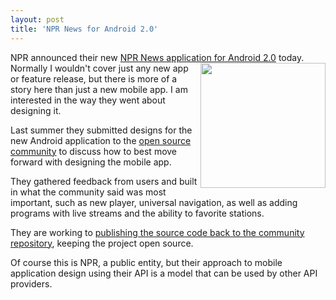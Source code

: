 ```yaml
---
layout: post
title: 'NPR News for Android 2.0'
---
```

NPR announced their new <a title="NPR News Application for Android 2.0" href="http://www.npr.org/blogs/inside/2011/04/01/134951191/android-2-0-rebuilt-redesigned?ft=1&amp;f=91000411">NPR News application for Android 2.0</a> today.
<img src="http://kinlane-productions.s3.amazonaws.com/npr/npr-android-20-mobile-app.png" alt="" width="200" align="right" />
Normally I wouldn't cover just any new app or feature release, but there is more of a story here than just a new mobile app.  I am interested in the way they went about designing it.<p></p>
Last summer they submitted designs for the new Android application to the <a title="NPR open source community" href="http://code.google.com/p/npr-android-app/">open source community</a> to discuss how to best move forward with designing the mobile app.<p></p>
They gathered feedback from users and built in what the community said was most important, such as new player, universal navigation, as well as adding programs with live streams and the ability to favorite stations.<p></p>
They are working to <a title="publishing the source code back to the community repository" href="http://code.google.com/p/npr-android-app/">publishing the source code back to the community repository</a>, keeping the project open source.<p></p>
Of course this is NPR, a public entity, but their approach to mobile application design using their API is  a model that can be used by other API providers.